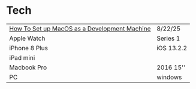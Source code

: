 # Tech

|                                                                                                                                   |            |
| --------------------------------------------------------------------------------------------------------------------------------- | ---------- |
| [How To Set up MacOS as a Development Machine](https://thenewstack.io/how-to-set-up-macos-as-a-development-machine/?ref=dailydev) | 8/22/25    |
| Apple Watch                                                                                                                       | Series 1   |
| iPhone 8 Plus                                                                                                                     | iOS 13.2.2 |
| iPad mini                                                                                                                         |            |
| Macbook Pro                                                                                                                       | 2016 15''  |
| PC                                                                                                                                | windows    |
